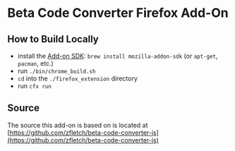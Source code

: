 Beta Code Converter Firefox Add-On
==================================

How to Build Locally
--------------------

- install the [Add-on SDK](https://developer.mozilla.org/en-US/Add-ons/SDK/Tutorials/Installation): `brew install mozilla-addon-sdk` (or `apt-get`, `pacman`, etc.)
- run `./bin/chrome_build.sh`
- `cd` into the `./firefox_extension` directory
- run `cfx run`

Source
------

The source this add-on is based on is located at [https://github.com/zfletch/beta-code-converter-js](https://github.com/zfletch/beta-code-converter-js)
